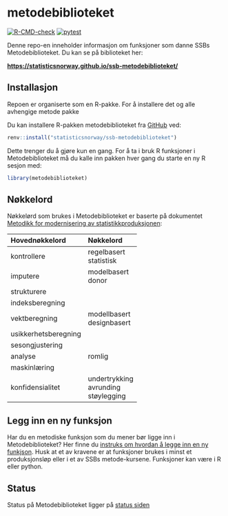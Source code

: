 
# metodebiblioteket

[![R-CMD-check](https://github.com/statisticsnorway/ssb-metodebiblioteket/actions/workflows/R-CMD-check.yaml/badge.svg)](https://github.com/statisticsnorway/ssb-metodebiblioteket/actions/workflows/R-CMD-check.yaml)
[![pytest](https://github.com/statisticsnorway/ssb-metodebiblioteket/actions/workflows/pytest-check.yaml/badge.svg)](https://github.com/statisticsnorway/ssb-metodebiblioteket/actions/workflows/pytest.yaml)

Denne repo-en inneholder informasjon om funksjoner som danne SSBs
Metodebiblioteket. Du kan se på biblioteket her:

**<https://statisticsnorway.github.io/ssb-metodebiblioteket/>**

## Installasjon

Repoen er organiserte som en R-pakke. For å installere det og alle
avhengige metode pakke

Du kan installere R-pakken metodebiblioteket fra
[GitHub](https://github.com/statisticsnorway/ssb-metodebiblioteket/) ved:

``` r
renv::install("statisticsnorway/ssb-metodebiblioteket")
```
Dette trenger du å gjøre kun en gang. For å ta i bruk R funksjoner i Metodebiblioteket må du kalle inn pakken hver gang du starte en ny R sesjon med:
```r
library(metodebiblioteket)
```

## Nøkkelord

Nøkkelørd som brukes i Metodebiblioteket er baserte på dokumentet
[Metodikk for modernisering av
statistikkproduksjonen](https://www.ssb.no/teknologi-og-innovasjon/artikler-og-publikasjoner/_attachment/419848?_ts=171cb1a9850):

| Hovednøkkelord       | Nøkkelord                                     |
|:---------------------|:----------------------------------------------|
| kontrollere          | regelbasert <br> statistisk                   |
| imputere             | modelbasert <br> donor                        |
| strukturere          |                                               |
| indeksberegning      |                                               |
| vektberegning        | modellbasert <br> designbasert                |
| usikkerhetsberegning |                                               |
| sesongjustering      |                                               |
| analyse              | romlig                                        |
| maskinlæring         |                                               |
| konfidensialitet     | undertrykking <br> avrunding <br> støylegging |

## Legg inn en ny funksjon

Har du en metodiske funksjon som du mener bør ligge inn i Metodebiblioteket? Her finne du [instruks om hvordan å legge inn en ny funkjson](https://github.com/statisticsnorway/metodebiblioteket/blob/master/bidra.md). Husk at et av kravene er at funksjoner brukes i minst et produksjonsløp eller i et av SSBs metode-kursene. Funksjoner kan være i R eller python. 


## Status

Status på Metodebiblioteket ligger på [status siden](https://github.com/statisticsnorway/metodebiblioteket/blob/master/status.md)


